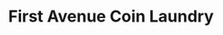 ---
title: "First Avenue Coin Laundry"
url: /lewistown/first-avenue-coin-laundry/
shop: Wäscherei
---